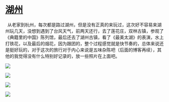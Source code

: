 # [湖州](https://github.com/coutureone/gitblog/issues/17)


&ensp;从老家到杭州，每次都是路过湖州，但是没有正真的来玩过，这次好不容易来湖州玩几天，没想到遇到了台风天气，前两天还行，去了莲花庄，双林古镇，参观了《典籍里的中国》陈列馆，最后还去了湖州古镇，看了《最美太湖》的表演，水上打铁花，以及最后的烟花，因为跟团的，整个过程感觉就是快节奏的，总体来说还是挺好玩的，对于这次的旅行对于内心来说是五味杂陈吧（后面的博客再续），其他的我觉得没有什么特别好记录的，放一些照片在上面吧。

![](https://cdn.jsdelivr.net/gh/coutureone/gitblog@main/img/8d08df258d3824e683e1481f68ee6a5d.jpg)

![](https://cdn.jsdelivr.net/gh/coutureone/gitblog@main/img/ab58e93e4c73d76e6f67a16d56fc950d.jpg)

![](https://cdn.jsdelivr.net/gh/coutureone/gitblog@main/img/d3e96df3419512aabbe039e594d8b780.jpg)

![](https://cdn.jsdelivr.net/gh/coutureone/gitblog@main/img/277b5e4704d5befa46b2668491262fd7.jpg)